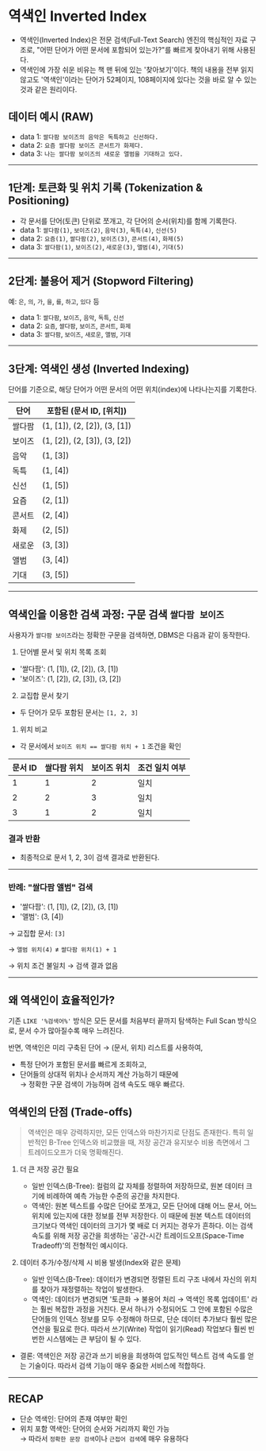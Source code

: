 # 역색인 Inverted Index

- 역색인(Inverted Index)은 전문 검색(Full-Text Search) 엔진의 핵심적인 자료 구조로, "어떤 단어가 어떤 문서에 포함되어 있는가?"를 빠르게 찾아내기 위해 사용된다.
- 역색인에 가장 쉬운 비유는 책 맨 뒤에 있는 '찾아보기'이다. 책의 내용을 전부 읽지 않고도 '역색인'이라는 단어가 52페이지, 108페이지에 있다는 것을 바로 알 수 있는 것과 같은 원리이다.

## 데이터 예시 (RAW)

- data 1: `쌀다팜 보이즈의 음악은 독특하고 신선하다.`
- data 2: `요즘 쌀다팜 보이즈 콘서트가 화제다.`
- data 3: `나는 쌀다팜 보이즈의 새로운 앨범을 기대하고 있다.`

---

## 1단계: 토큰화 및 위치 기록 (Tokenization & Positioning)

- 각 문서를 단어(토큰) 단위로 쪼개고, 각 단어의 순서(위치)를 함께 기록한다.
- data 1: `쌀다팜(1)`, `보이즈(2)`, `음악(3)`, `독특(4)`, `신선(5)`
- data 2: `요즘(1)`, `쌀다팜(2)`, `보이즈(3)`, `콘서트(4)`, `화제(5)`
- data 3: `쌀다팜(1)`, `보이즈(2)`, `새로운(3)`, `앨범(4)`, `기대(5)`

---

## 2단계: 불용어 제거 (Stopword Filtering)

예: `은`, `의`, `가`, `을`, `를`, `하고`, `있다` 등

- data 1: `쌀다팜`, `보이즈`, `음악`, `독특`, `신선`
- data 2: `요즘`, `쌀다팜`, `보이즈`, `콘서트`, `화제`
- data 3: `쌀다팜`, `보이즈`, `새로운`, `앨범`, `기대`

---

## 3단계: 역색인 생성 (Inverted Indexing)

단어를 기준으로, 해당 단어가 어떤 문서의 어떤 위치(index)에 나타나는지를 기록한다.

| 단어   | 포함된 (문서 ID, [위치])     |
| ------ | ---------------------------- |
| 쌀다팜 | (1, [1]), (2, [2]), (3, [1]) |
| 보이즈 | (1, [2]), (2, [3]), (3, [2]) |
| 음악   | (1, [3])                     |
| 독특   | (1, [4])                     |
| 신선   | (1, [5])                     |
| 요즘   | (2, [1])                     |
| 콘서트 | (2, [4])                     |
| 화제   | (2, [5])                     |
| 새로운 | (3, [3])                     |
| 앨범   | (3, [4])                     |
| 기대   | (3, [5])                     |

---

## 역색인을 이용한 검색 과정: 구문 검색 `쌀다팜 보이즈`

사용자가 `쌀다팜 보이즈`라는 정확한 구문을 검색하면, DBMS은 다음과 같이 동작한다.

1. 단어별 문서 및 위치 목록 조회

- '쌀다팜': (1, [1]), (2, [2]), (3, [1])
- '보이즈': (1, [2]), (2, [3]), (3, [2])

2. 교집합 문서 찾기

- 두 단어가 모두 포함된 문서는 `[1, 2, 3]`

1. 위치 비교

- 각 문서에서 `보이즈 위치 == 쌀다팜 위치 + 1` 조건을 확인

| 문서 ID | 쌀다팜 위치 | 보이즈 위치 | 조건 일치 여부 |
| ------- | ----------- | ----------- | -------------- |
| 1       | 1           | 2           | 일치           |
| 2       | 2           | 3           | 일치           |
| 3       | 1           | 2           | 일치           |

### 결과 반환

- 최종적으로 문서 1, 2, 3이 검색 결과로 반환된다.

---

### 반례: "쌀다팜 앨범" 검색

- '쌀다팜': (1, [1]), (2, [2]), (3, [1])
- '앨범': (3, [4])

→ 교집합 문서: `[3]`

→ `앨범 위치(4)` ≠ `쌀다팜 위치(1) + 1`

→ 위치 조건 불일치 → 검색 결과 없음

---

## 왜 역색인이 효율적인가?

기존 `LIKE '%검색어%'` 방식은 모든 문서를 처음부터 끝까지 탐색하는 Full Scan 방식으로, 문서 수가 많아질수록 매우 느려진다.

반면, 역색인은 미리 구축된 단어 → (문서, 위치) 리스트를 사용하여,

- 특정 단어가 포함된 문서를 빠르게 조회하고,
- 단어들의 상대적 위치나 순서까지 계산 가능하기 때문에  
  → 정확한 구문 검색이 가능하며 검색 속도도 매우 빠르다.

## 역색인의 단점 (Trade-offs)

> 역색인은 매우 강력하지만, 모든 인덱스와 마찬가지로 단점도 존재한다. 특히 일반적인 B-Tree 인덱스와 비교했을 때, 저장 공간과 유지보수 비용 측면에서 그 트레이드오프가 더욱 명확해진다.

1. 더 큰 저장 공간 필요

   - 일반 인덱스(B-Tree): 컬럼의 값 자체를 정렬하여 저장하므로, 원본 데이터 크기에 비례하여 예측 가능한 수준의 공간을 차지한다.
   - 역색인: 원본 텍스트를 수많은 단어로 쪼개고, 모든 단어에 대해 어느 문서, 어느 위치에 있는지에 대한 정보를 전부 저장한다. 이 때문에 원본 텍스트 데이터의 크기보다 역색인 데이터의 크기가 몇 배로 더 커지는 경우가 흔하다. 이는 검색 속도를 위해 저장 공간을 희생하는 '공간-시간 트레이드오프(Space-Time Tradeoff)'의 전형적인 예시이다.

2. 데이터 추가/수정/삭제 시 비용 발생(Index와 같은 문제)
   - 일반 인덱스(B-Tree): 데이터가 변경되면 정렬된 트리 구조 내에서 자신의 위치를 찾아가 재정렬하는 작업이 발생한다.
   - 역색인: 데이터가 변경되면 '토큰화 → 불용어 처리 → 역색인 목록 업데이트' 라는 훨씬 복잡한 과정을 거친다. 문서 하나가 수정되어도 그 안에 포함된 수많은 단어들의 인덱스 정보를 모두 수정해야 하므로, 단순 데이터 추가보다 훨씬 많은 연산을 필요로 한다. 따라서 쓰기(Write) 작업이 읽기(Read) 작업보다 훨씬 빈번한 시스템에는 큰 부담이 될 수 있다.

- 결론: 역색인은 저장 공간과 쓰기 비용을 희생하여 압도적인 텍스트 검색 속도를 얻는 기술이다. 따라서 검색 기능이 매우 중요한 서비스에 적합하다.

---

## RECAP

- 단순 역색인: 단어의 존재 여부만 확인
- 위치 포함 역색인: 단어의 순서와 거리까지 확인 가능  
  → 따라서 `정확한 문장 검색`이나 `근접어 검색`에 매우 유용하다
